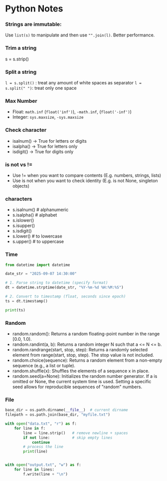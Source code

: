 # Python Notes

### Strings are immutable:
Use `list(s)` to manipulate and then use `"".join(l)`. Better performance.

### Trim a string
s = s.strip()

### Split a string
`l = s.split()` : treat any amount of white spaces as separator
`l = s.split(" ")`: treat only one space

### Max Number
* Float: `math.inf` (`float('inf')`), `-math.inf`, (`float('-inf')`)
* Integer: `sys.maxsize`, `-sys.maxsize`

### Check character
* isalnum() → True for letters or digits
* isalpha() → True for letters only
* isdigit() → True for digits only

### is not vs !=
* Use != when you want to compare contents (E.g. numbers, strings, lists)
* Use is not when you want to check identity (E.g. is not None, singleton objects)

### characters
* s.isalnum() # alphanumeric
* s.isalpha() # alphabet
* s.islower()
* s.isupper()
* s.isdigit()
* s.lower() # to lowercase
* s.upper() # to uppercase

### Time
```python
from datetime import datetime

date_str = "2025-09-07 14:30:00"

# 1. Parse string to datetime (specify format)
dt = datetime.strptime(date_str, "%Y-%m-%d %H:%M:%S")

# 2. Convert to timestamp (float, seconds since epoch)
ts = dt.timestamp()

print(ts)
```

### Random
* random.random(): Returns a random floating-point number in the range [0.0, 1.0).
* random.randint(a, b): Returns a random integer N such that a <= N <= b.
* random.randrange(start, stop, step): Returns a randomly selected element from range(start, stop, step). The stop value is not included.
* random.choice(sequence): Returns a random element from a non-empty sequence (e.g., a list or tuple).
* random.shuffle(x): Shuffles the elements of a sequence x in place.
* random.seed(a=None): Initializes the random number generator. If a is omitted or None, the current system time is used. Setting a specific seed allows for reproducible sequences of "random" numbers.

### File
```python
base_dir = os.path.dirname(__file__)  # current dirname
filepath = os.path.join(base_dir, "myfile.txt")

with open("data.txt", "r") as f:
    for line in f:
        line = line.strip()   # remove newline + spaces
        if not line:          # skip empty lines
            continue
        # process the line
        print(line)


with open("output.txt", "w") as f:
    for line in lines:
        f.write(line + "\n")
```